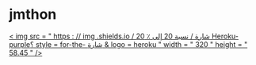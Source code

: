 # jmthon

<p align = "left"> <a href = "https://heroku.com/deploy؟template=https://github.com/abood7/musi"> < img src = " https : // img .shields.io / شارة / نسبة 20 إلى ٪ 20 Heroku-purple؟ style = for-the- شارة & logo = heroku " width = " 320 " height = " 58.45 " /> </ a >           
